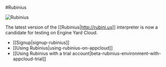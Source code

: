 #Rubinius

![Rubinius](images/rubinius.png)

The latest version of the [[Rubinius|http://rubini.us]] interpreter is now a candidate for testing on Engine Yard Cloud.

- [[Signup|signup-rubinius]]
- [[Using Rubinius|using-rubinius-on-appcloud]]
- [[Using Rubinius with a trial account|beta-rubinius-environment-with-appcloud-trial]]